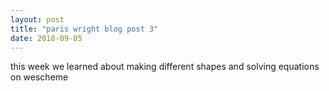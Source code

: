 ```yaml
---
layout: post
title: "paris wright blog post 3"
date: 2018-09-05
--- 
```


this week we learned about making different shapes and solving equations on wescheme
